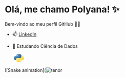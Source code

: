 # Olá, me chamo Polyana! ✨
Bem-vindo ao meu perfil GitHub 👋✨

- 📫 [LinkedIn](https://www.linkedin.com/in/polyana-tomaz)
- 🌱 Estudando Ciência de Dados

  

   

          
   <img align="center" alt="Python" height="30" width="40" src="https://raw.githubusercontent.com/devicons/devicon/master/icons/python/python-original.svg">
   


![Snake animation](![tenor](https://github.com/user-attachments/assets/d86fc5a8-3563-4d5b-a985-854020c0cdae)





